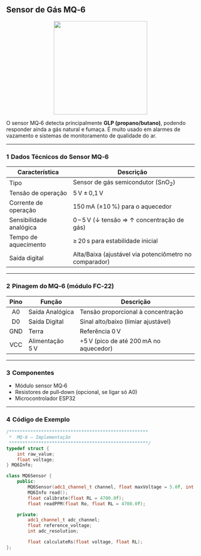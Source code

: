 ## Sensor de Gás MQ‑6

<p align="center">
  <img src="C:\Users\gabri\Desktop\Projeto Integrador/2120.jpg" width="250">
</p>

O sensor MQ‑6 detecta principalmente **GLP (propano/​butano)**, podendo responder ainda a gás natural e fumaça. É muito usado em alarmes de vazamento e sistemas de monitoramento de qualidade do ar.

---

### 1  Dados Técnicos do Sensor MQ‑6

| **Característica**     | **Descrição**                                           |
|------------------------|---------------------------------------------------------|
| Tipo                   | Sensor de gás semicondutor (SnO<sub>2</sub>)           |
| Tensão de operação     | 5 V ± 0,1 V                                             |
| Corrente de operação   | 150 mA (±10 %) para o aquecedor                         |
| Sensibilidade analógica| 0 – 5 V (↓ tensão => ↑ concentração de gás)            |
| Tempo de aquecimento   | ≥ 20 s para estabilidade inicial                        |
| Saída digital          | Alta/Baixa (ajustável via potenciômetro no comparador) |

---

### 2  Pinagem do MQ‑6 (módulo FC‑22)

| **Pino** | **Função** | **Descrição**        |
|:-------:|-----------|-----------------------|
| A0      | Saída Analógica | Tensão proporcional à concentração |
| D0      | Saída Digital   | Sinal alto/baixo (limiar ajustável) |
| GND     | Terra           | Referência 0 V                      |
| VCC     | Alimentação 5 V | +5 V (pico de até 200 mA no aquecedor) |

---

### 3  Componentes

- Módulo sensor MQ‑6 
- Resistores de pull‑down (opcional, se ligar só A0)
- Microcontrolador ESP32

---

### 4  Código de Exemplo

```cpp
/****************************************************
 *  MQ‑6 – Implementação 
 ****************************************************/
typedef struct {
    int raw_value;
    float voltage;
} MQ6Info;

class MQ6Sensor {
    public:
        MQ6Sensor(adc1_channel_t channel, float maxVoltage = 5.0f, int maxAdc = 4095);
        MQ6Info read();
        float calibrate(float RL = 4700.0f);
        float readPPM(float Ro, float RL = 4700.0f);

    private:
        adc1_channel_t adc_channel;
        float reference_voltage;
        int adc_resolution;

        float calculateRs(float voltage, float RL);
};



